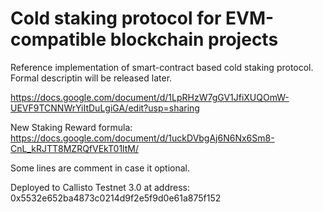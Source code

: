 # Cold staking protocol for EVM-compatible blockchain projects

Reference implementation of smart-contract based cold staking protocol. Formal descriptin will be released later.

https://docs.google.com/document/d/1LpRHzW7gGV1JfiXUQOmW-UEVF9TCNNWrYiItDuLgiGA/edit?usp=sharing

New Staking Reward formula: https://docs.google.com/document/d/1uckDVbgAj6N6Nx6Sm8-CnL_kRJTT8MZRQfVEkT01ltM/

Some lines are comment in case it optional.

Deployed to Callisto Testnet 3.0 at address: 0x5532e652ba4873c0214d9f2e5f9d0e61a875f152
